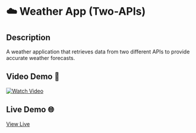<!-- PROJECT_METADATA
{
  "title": "Weather App (Two-APIs)",
  "description": "A weather application that retrieves data from two different APIs to provide accurate weather forecasts.",
  "video": "https://youtu.be/79SpUfcsMB0",
  "link": "https://react-weather-app-byfer.netlify.app/"
}
-->
# ☁️ Weather App (Two-APIs)

## Description
A weather application that retrieves data from two different APIs to provide accurate weather forecasts.

## Video Demo 🎥
[![Watch Video](https://img.youtube.com/vi/79SpUfcsMB0/0.jpg)](https://youtu.be/79SpUfcsMB0)

## Live Demo 🌐
[View Live](https://react-weather-app-byfer.netlify.app/)

